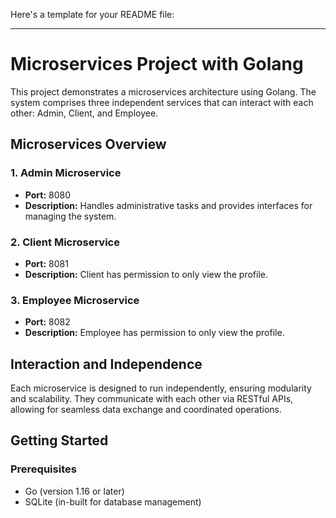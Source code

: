 Here's a template for your README file:

---

# Microservices Project with Golang

This project demonstrates a microservices architecture using Golang. The system comprises three independent services that can interact with each other: Admin, Client, and Employee.

## Microservices Overview

### 1. Admin Microservice
- **Port:** 8080
- **Description:** Handles administrative tasks and provides interfaces for managing the system.

### 2. Client Microservice
- **Port:** 8081
- **Description:** Client has permission to only view the profile.

### 3. Employee Microservice
- **Port:** 8082
- **Description:** Employee has permission to only view the profile.

## Interaction and Independence

Each microservice is designed to run independently, ensuring modularity and scalability. They communicate with each other via RESTful APIs, allowing for seamless data exchange and coordinated operations.

## Getting Started

### Prerequisites

- Go (version 1.16 or later)
- SQLite (in-built for database management)
